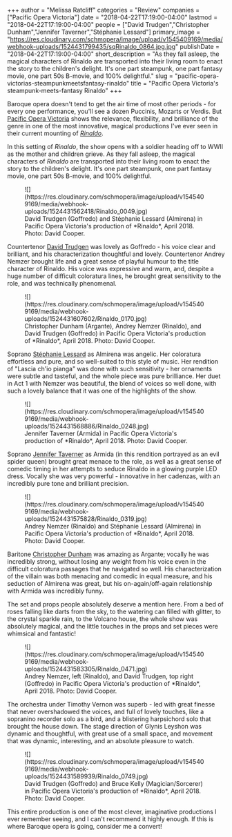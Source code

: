 +++
author = "Melissa Ratcliff"
categories = "Review"
companies = ["Pacific Opera Victoria"]
date = "2018-04-22T17:19:00-04:00"
lastmod = "2018-04-22T17:19:00-04:00"
people = ["David Trudgen","Christopher Dunham","Jennifer Taverner","Stéphanie Lessard"]
primary_image = "https://res.cloudinary.com/schmopera/image/upload/v1545409169/media/webhook-uploads/1524431799435/sqRinaldo_0864.jpg.jpg"
publishDate = "2018-04-22T17:19:00-04:00"
short_description = "As they fall asleep, the magical characters of Rinaldo are transported into their living room to enact the story to the children&#039;s delight. It&#039;s one part steampunk, one part fantasy movie, one part 50s B-movie, and 100% delightful."
slug = "pacific-opera-victorias-steampunkmeetsfantasy-rinaldo"
title = "Pacific Opera Victoria&#039;s steampunk-meets-fantasy Rinaldo"
+++

Baroque opera doesn't tend to get the air time of most other periods - for every one performance, you'll see a dozen Puccinis, Mozarts or Verdis. But [Pacific Opera Victoria](/scene/companies/pacific-opera-victoria/) shows the relevance, flexibility, and brilliance of the genre in one of the most innovative, magical productions I've ever seen in their current mounting of [*Rinaldo*](https://www.pov.bc.ca/rinaldo.html).

In this setting of *Rinaldo*, the show opens with a soldier heading off to WWII as the mother and children grieve. As they fall asleep, the magical characters of *Rinaldo* are transported into their living room to enact the story to the children's delight. It's one part steampunk, one part fantasy movie, one part 50s B-movie, and 100% delightful.

<figure data-type="image">
![](https://res.cloudinary.com/schmopera/image/upload/v1545409169/media/webhook-uploads/1524431562418/Rinaldo_0049.jpg)
<figcaption> David Trudgen (Goffredo) and Stéphanie Lessard (Almirena) in Pacific Opera Victoria's production  of *Rinaldo*, April 2018. Photo: David Cooper.</figcaption>
</figure>

Countertenor [David Trudgen](/scene/people/david-trudgen/) was lovely as Goffredo - his voice clear and brilliant, and his characterization thoughtful and lovely. Countertenor Andrey Nemzer brought life and a great sense of playful humour to the title character of Rinaldo. His voice was expressive and warm, and, despite a huge number of difficult coloratura lines, he brought great sensitivity to the role, and was technically phenomenal.

<figure data-type="image">
![](https://res.cloudinary.com/schmopera/image/upload/v1545409169/media/webhook-uploads/1524431607602/Rinaldo_0170.jpg)
<figcaption>Christopher Dunham (Argante), Andrey  Nemzer (Rinaldo), and David Trudgen (Goffredo) in Pacific Opera Victoria's production  of *Rinaldo*, April 2018. Photo: David Cooper.</figcaption>
</figure>

Soprano [Stéphanie Lessard](/scene/people/stephanie-lessard/) as Almirena was angelic. Her coloratura effortless and pure, and so well-suited to this style of music. Her rendition of "Lascia ch'io pianga" was done with such sensitivity - her ornaments were subtle and tasteful, and the whole piece was pure brilliance. Her duet in Act 1 with Nemzer was beautiful, the blend of voices so well done, with such a lovely balance that it was one of the highlights of the show.

<figure data-type="image">
![](https://res.cloudinary.com/schmopera/image/upload/v1545409169/media/webhook-uploads/1524431568886/Rinaldo_0248.jpg)
<figcaption> Jennifer Taverner (Armida) in Pacific Opera Victoria's production  of *Rinaldo*, April 2018. Photo: David Cooper.</figcaption>
</figure>

Soprano [Jennifer Taverner](/scene/people/jennifer-taverner/) as Armida (in this rendition portrayed as an evil spider queen) brought great menace to the role, as well as a great sense of comedic timing in her attempts to seduce Rinaldo in a glowing purple LED dress. Vocally she was very powerful - innovative in her cadenzas, with an incredibly pure tone and brilliant precision. 

<figure data-type="image">
![](https://res.cloudinary.com/schmopera/image/upload/v1545409169/media/webhook-uploads/1524431575828/Rinaldo_0319.jpg)
<figcaption> Andrey Nemzer (Rinaldo) and Stéphanie Lessard (Almirena) in Pacific Opera Victoria's production  of *Rinaldo*, April 2018. Photo: David Cooper.</figcaption>
</figure>

Baritone [Christopher Dunham](/scene/people/christopher-dunham/) was amazing as Argante; vocally he was incredibly strong, without losing any weight from his voice even in the difficult coloratura passages that he navigated so well. His characterization of the villain was both menacing and comedic in equal measure, and his seduction of Almirena was great, but his on-again/off-again relationship with Armida was incredibly funny.

The set and props people absolutely deserve a mention here. From a bed of roses falling like darts from the sky, to the watering can filled with glitter, to the crystal sparkle rain, to the Volcano house, the whole show was absolutely magical, and the little touches in the props and set pieces were whimsical and fantastic!

<figure data-type="image">
![](https://res.cloudinary.com/schmopera/image/upload/v1545409169/media/webhook-uploads/1524431583305/Rinaldo_0471.jpg)
<figcaption>Andrey Nemzer, left (Rinaldo), and David  Trudgen, top right (Goffredo) in Pacific Opera Victoria's production  of *Rinaldo*, April 2018. Photo: David Cooper.</figcaption>
</figure>

The orchestra under Timothy Vernon was superb - led with great finesse that never overshadowed the voices, and full of lovely touches, like a sopranino recorder solo as a bird, and a blistering harpsichord solo that brought the house down. The stage direction of Glynis Leyshon was dynamic and thoughtful, with great use of a small space, and movement that was dynamic, interesting, and an absolute pleasure to watch. 

<figure data-type="image">
![](https://res.cloudinary.com/schmopera/image/upload/v1545409169/media/webhook-uploads/1524431589939/Rinaldo_0749.jpg)
<figcaption>David Trudgen (Goffredo) and Bruce Kelly (Magician/Sorcerer) in Pacific Opera Victoria's production  of *Rinaldo*, April 2018. Photo: David Cooper.</figcaption>
</figure>

This entire production is one of the most clever, imaginative productions I ever remember seeing, and I can't recommend it highly enough. If this is where Baroque opera is going, consider me a convert!
